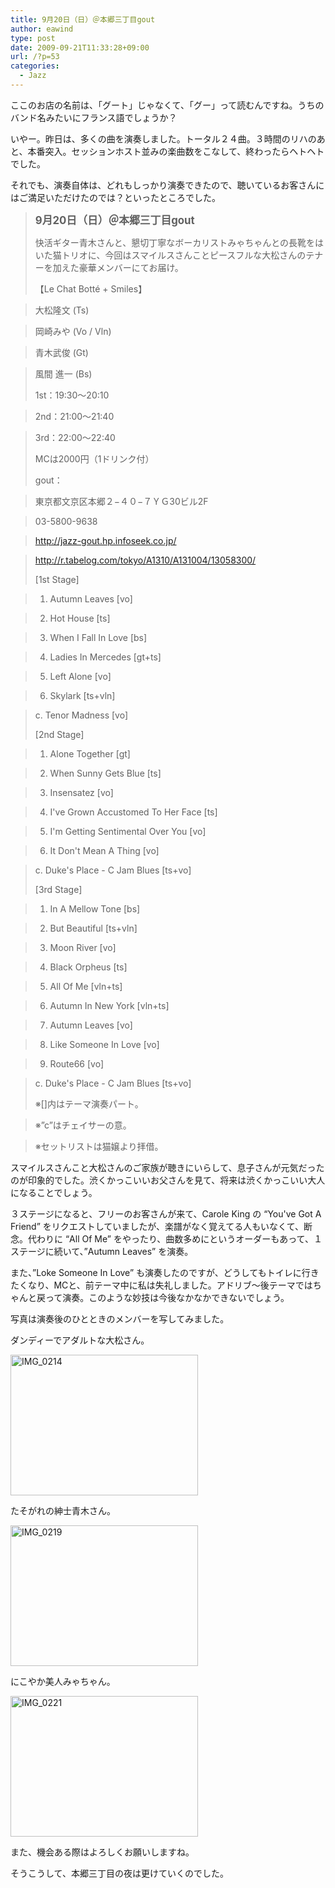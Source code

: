 ```yaml
---
title: 9月20日（日）＠本郷三丁目gout
author: eawind
type: post
date: 2009-09-21T11:33:28+09:00
url: /?p=53
categories:
  - Jazz
---
```

ここのお店の名前は、「グート」じゃなくて、「グー」って読むんですね。うちのバンド名みたいにフランス語でしょうか？

いやー。昨日は、多くの曲を演奏しました。トータル２４曲。３時間のリハのあと、本番突入。セッションホスト並みの楽曲数をこなして、終わったらヘトヘトでした。

それでも、演奏自体は、どれもしっかり演奏できたので、聴いているお客さんにはご満足いただけたのでは？といったところでした。

> **<big>9月20日（日）＠本郷三丁目gout</big>**
>
> 快活ギター青木さんと、懇切丁寧なボーカリストみゃちゃんとの長靴をはいた猫トリオに、今回はスマイルスさんことピースフルな大松さんのテナーを加えた豪華メンバーにてお届け。
>
> 【Le Chat Botté + Smiles】

> 大松隆文 (Ts)

> 岡崎みや (Vo / Vln)

> 青木武俊 (Gt)

> 風間 進一 (Bs)
>
> 1st：19:30〜20:10

> 2nd：21:00〜21:40

> 3rd：22:00〜22:40
>
> MCは2000円（1ドリンク付）
>
> gout：

> 東京都文京区本郷２−４０−７ＹＧ30ビル2F

> 03-5800-9638

> http://jazz-gout.hp.infoseek.co.jp/

> <a href="http://r.tabelog.com/tokyo/A1310/A131004/13058300/" target="_blank" rel="noopener noreferrer">http://r.tabelog.com/tokyo/A1310/A131004/13058300/</a>
>
> [1st Stage]

> 1. Autumn Leaves [vo]

> 2. Hot House [ts]

> 3. When I Fall In Love [bs]

> 4. Ladies In Mercedes [gt+ts]

> 5. Left Alone [vo]

> 6. Skylark [ts+vln]

> c. Tenor Madness [vo]
>
> [2nd Stage]

> 1. Alone Together [gt]

> 2. When Sunny Gets Blue [ts]

> 3. Insensatez [vo]

> 4. I've Grown Accustomed To Her Face [ts]

> 5. I'm Getting Sentimental Over You [vo]

> 6. It Don't Mean A Thing [vo]

> c. Duke's Place - C Jam Blues [ts+vo]
>
> [3rd Stage]

> 1. In A Mellow Tone [bs]

> 2. But Beautiful [ts+vln]

> 3. Moon River [vo]

> 4. Black Orpheus [ts]

> 5. All Of Me [vln+ts]

> 6. Autumn In New York [vln+ts]

> 7. Autumn Leaves [vo]

> 8. Like Someone In Love [vo]

> 9. Route66 [vo]

> c. Duke's Place - C Jam Blues [ts+vo]
>
> ※[]内はテーマ演奏パート。

> ※&#8221;c&#8221;はチェイサーの意。

> ※セットリストは猫嬢より拝借。

スマイルスさんこと大松さんのご家族が聴きにいらして、息子さんが元気だったのが印象的でした。渋くかっこいいお父さんを見て、将来は渋くかっこいい大人になることでしょう。

３ステージになると、フリーのお客さんが来て、Carole King の &#8220;You've Got A Friend&#8221; をリクエストしていましたが、楽譜がなく覚えてる人もいなくて、断念。代わりに &#8220;All Of Me&#8221; をやったり、曲数多めにというオーダーもあって、１ステージに続いて、&#8221;Autumn Leaves&#8221; を演奏。

また、&#8221;Loke Someone In Love&#8221; も演奏したのですが、どうしてもトイレに行きたくなり、MCと、前テーマ中に私は失礼しました。アドリブ〜後テーマではちゃんと戻って演奏。このような妙技は今後なかなかできないでしょう。

写真は演奏後のひとときのメンバーを写してみました。

ダンディーでアダルトな大松さん。

<span class="mt-enclosure mt-enclosure-image" style="display: inline;"><a href="/img/wp/2009/09/IMG_0214.jpg"><img class="alignnone size-medium wp-image-823" src="/img/wp/2009/09/IMG_0214.jpg" alt="IMG_0214" width="300" height="225" srcset="/img/wp/2009/09/IMG_0214.jpg 300w, /img/wp/2009/09/IMG_0214-1024x768.jpg 1024w" sizes="(max-width: 300px) 100vw, 300px" /></a></span>

たそがれの紳士青木さん。

<span class="mt-enclosure mt-enclosure-image" style="display: inline;"><a href="/img/wp/2009/09/IMG_0219.jpg"><img class="alignnone size-medium wp-image-824" src="/img/wp/2009/09/IMG_0219.jpg" alt="IMG_0219" width="300" height="225" srcset="/img/wp/2009/09/IMG_0219.jpg 300w, /img/wp/2009/09/IMG_0219-1024x768.jpg 1024w" sizes="(max-width: 300px) 100vw, 300px" /></a></span>

にこやか美人みゃちゃん。

<span class="mt-enclosure mt-enclosure-image" style="display: inline;"><a href="/img/wp/2009/09/IMG_0221.jpg"><img class="alignnone size-medium wp-image-825" src="/img/wp/2009/09/IMG_0221.jpg" alt="IMG_0221" width="300" height="225" srcset="/img/wp/2009/09/IMG_0221.jpg 300w, /img/wp/2009/09/IMG_0221-1024x768.jpg 1024w" sizes="(max-width: 300px) 100vw, 300px" /></a></span>

また、機会ある際はよろしくお願いしますね。

そうこうして、本郷三丁目の夜は更けていくのでした。
